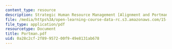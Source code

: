 ```yaml
---
content_type: resource
description: Strategic Human Resource Management [Alignment and Portman]
file: /media/https%3A/open-learning-course-data-rc.s3.amazonaws.com/15-660-strategic-hr-management-spring-2003/0a28c2cf2f89957200f949e8131ab678_Portman.pdf
file_type: application/pdf
resourcetype: Document
title: Portman.pdf
uid: 0a28c2cf-2f89-9572-00f9-49e8131ab678
---
```

